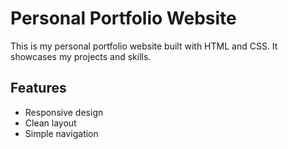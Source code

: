 # Personal Portfolio Website

This is my personal portfolio website built with HTML and CSS. 
It showcases my projects and skills.

## Features
- Responsive design
- Clean layout
- Simple navigation

